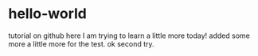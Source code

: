# hello-world
tutorial on github
here I am trying to learn a little more today!
added some more
a little more for the test.
ok second try.
